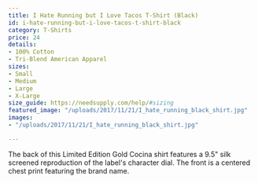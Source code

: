 ```yaml
---
title: I Hate Running but I Love Tacos T-Shirt (Black)
id: i-hate-running-but-i-love-tacos-t-shirt-black
category: T-Shirts
price: 24
details:
- 100% Cotton
- Tri-Blend American Apparel
sizes:
- Small
- Medium
- Large
- X-Large
size_guide: https://needsupply.com/help/#sizing
featured_image: "/uploads/2017/11/21/I_hate_running_black_shirt.jpg"
images:
- "/uploads/2017/11/21/I_hate_running_black_shirt.jpg"

---
```

The back of this Limited Edition Gold Cocina shirt features a 9.5" silk screened reproduction of the label's character dial. The front is a centered chest print featuring the brand name.
